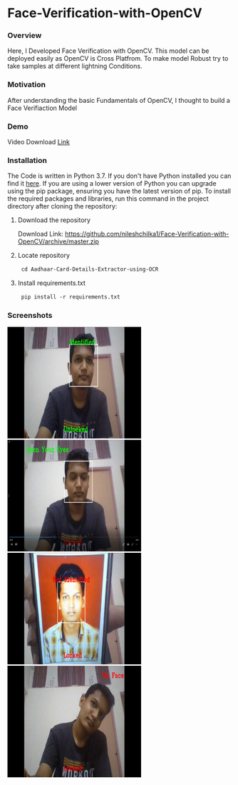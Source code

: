 # Face-Verification-with-OpenCV

### Overview
Here, I Developed Face Verification with OpenCV. This model can be deployed easily as OpenCV is Cross Platfrom.
To make model Robust try to take samples at different lightning Conditions.        

### Motivation
After understanding the basic Fundamentals of OpenCV, I thought to build a Face Verifiaction Model

### Demo
Video Download [Link](https://github.com/nileshchilka1/Face-Verification-with-OpenCV/raw/master/How%20it%20works.mp4)

### Installation
The Code is written in Python 3.7. If you don't have Python installed you can find it [here](https://www.python.org/downloads/). If you are using a lower version of Python you can upgrade using the pip package, ensuring you have the latest version of pip. To install the required packages and libraries, run this command in the project directory after cloning the repository:

1. Download the repository

   
    Download Link: https://github.com/nileshchilka1/Face-Verification-with-OpenCV/archive/master.zip



2. Locate repository

    ```markdown
     cd Aadhaar-Card-Details-Extractor-using-OCR
    ```

3. Install requirements.txt
         
   ```markdown
    pip install -r requirements.txt
   ```

### Screenshots

  <img src = "https://github.com/nileshchilka1/Face-Recognition-with-OpenCV/blob/master/Screenshot%20(1).png"
         alt = "HTML Tutorial" height = "250" width = "300" />
  <img src = "https://github.com/nileshchilka1/Face-Recognition-with-OpenCV/blob/master/Screenshot%20(2).png"
         alt = "HTML Tutorial" height = "250" width = "300" />                                                                                                                           
  <img src = "https://github.com/nileshchilka1/Face-Recognition-with-OpenCV/blob/master/Screenshot%20(3).png"
         alt = "HTML Tutorial" height = "250" width = "300" />
  <img src = "https://github.com/nileshchilka1/Face-Recognition-with-OpenCV/blob/master/Screenshot%20(4).png"
         alt = "HTML Tutorial" height = "250" width = "300" />

       
         
         
         
         
         
